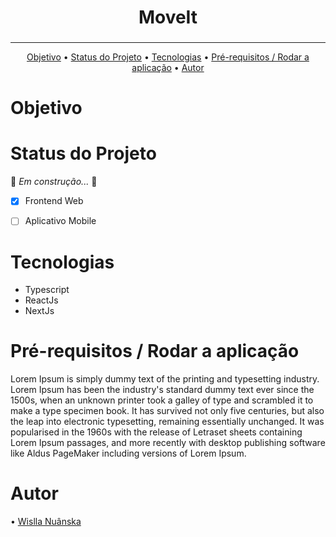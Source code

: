 

<h1 align="center">   MoveIt </h1>
<h3 align="center">    </h3>

______________________________________________________________
<p align="center">
 <a href="#objetivo">Objetivo</a> •
  <a href="#features">Status do Projeto</a> • 
   <a href="#tecnologias">Tecnologias</a> • 
   <a href="#contribuicao"> Pré-requisitos / Rodar a aplicação</a> • 
 <a href="#autor">Autor</a>
</p>

<div  id="objetivo"> <h1> Objetivo </h1> </div>
<p> 
 
 
<div  id="features"> <h1> Status do Projeto </h1> </div>

:construction: *Em construção...* :construction:

- [x] Frontend Web
- [ ] Aplicativo Mobile


<div  id="tecnologias"> <h1> Tecnologias </h1> </div>
<ul>
<li>  Typescript </li> 
<li>  ReactJs </li> 
<li>  NextJs </li> 
</ul>
<div  id="contribuicao"> <h1>Pré-requisitos / Rodar a aplicação </h1> </div>
<p> 
Lorem Ipsum is simply dummy text of the printing and typesetting industry. Lorem Ipsum has been the industry's standard dummy text ever since the 1500s, when an unknown printer took a galley of type and scrambled it to make a type specimen book. It has survived not only five centuries, but also the leap into electronic typesetting, remaining essentially unchanged. It was popularised in the 1960s with the release of Letraset sheets containing Lorem Ipsum passages, and more recently with desktop publishing software like Aldus PageMaker including versions of Lorem Ipsum.

</p>
<div  id="autor"> <h1> Autor </h1> </div>
<p> 
• <a href="https://www.linkedin.com/in/wislla-nuanska-b124371a4/"> Wislla Nuânska </a>
</p>
<p> 

</p>
